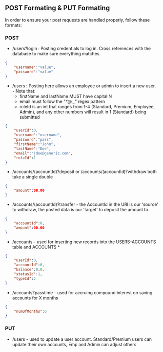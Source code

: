 ## POST Formating & PUT Formating
In order to ensure your post requests are handled properly, follow these formats:

### POST
* /users?login : Posting credentials to log in. Cross references with the database to make sure everything matches.
```json
{
	"username":"value",
	"password":"value"
}
```
* /users : Posting here allows an employee or admin to insert a new user.  - Note that:
  * firstName and lastName MUST have capital N 
  * email must follow the "_*@_*._*" regex pattern 
  * roleId is an int that ranges from 1-4 (Standard, Premium, Employee, Admin), and any other numbers will result in 1 (Standard) being submitted
```json
{
    "userId":0,
    "username":"username",
    "password":"pass",
    "firstName":"John",
    "lastName":"Doe",
    "email":"jdoe@generic.com",
    "roleId":1
}
```
* /accounts/(accountId)?deposit or /accounts/(accountId)?withdraw both take a single double 
```json
{
    "amount":00.00
}
```
* /accounts/(accountId)?transfer - the AccountId in the URI is our 'source' to withdraw, the posted data is our 'target' to deposit the amount to
```json
{
	"accountId":0,
    "amount":00.00
}
```
* /accounts -  used for inserting new records into the USERS-ACCOUNTS table and ACCOUNTS
  *
```json
{
    "userId":0,
    "accountId":0,
    "balance":0.0,
    "statusId":1,
    "typeId":2
}
```
* /accounts?passtime  - used for accruing compound interest on saving accounts for X months
```json
{
    "numOfMonths":0
}
```

### PUT
* /users - used to update a user account. Standard/Premium users can update their own accounts, Emp and Admin can adjust others

